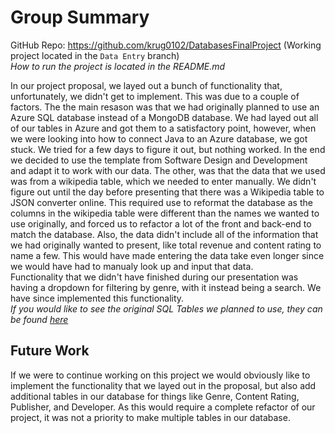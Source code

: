 # Group Summary
GitHub Repo: https://github.com/krug0102/DatabasesFinalProject (Working project located in the `Data Entry` branch)  
*How to run the project is located in the README.md*

In our project proposal, we layed out a bunch of functionality that, unfortunately, we didn't get to implement.  This was due to a couple of factors.  The the main resason was that we had originally planned to use an Azure SQL database instead of a MongoDB database.  We had layed out all of our tables in Azure and got them to a satisfactory point, however, when we were looking into how to connect Java to an Azure database, we got stuck.  We tried for a few days to figure it out, but nothing worked.  In the end we decided to use the template from Software Design and Development and adapt it to work with our data.  The other, was that the data that we used was from a wikipedia table, which we needed to enter manually.  We didn't figure out until the day before presenting that there was a Wikipedia table to JSON converter online.  This required use to reformat the database as the columns in the wikipedia table were different than the names we wanted to use originally, and forced us to refactor a lot of the front and back-end to match the database.  Also, the data didn't include all of the information that we had originally wanted to present, like total revenue and content rating to name a few.  This would have made entering the data take even longer since we would have had to manualy look up and input that data.   
Functionality that we didn't have finished during our presentation was having a dropdown for filtering by genre, with it instead being a search.  We have since implemented this functionality.  
*If you would like to see the original SQL Tables we planned to use, they can be found [here](https://github.com/krug0102/DatabaseSystemsLabs/blob/main/finalProject.sql)*

## Future Work
If we were to continue working on this project we would obviously like to implement the functionality that we layed out in the proposal, but also add additional tables in our database for things like Genre, Content Rating, Publisher, and Developer.  As this would require a complete refactor of our project, it was not a priority to make multiple tables in our database.
